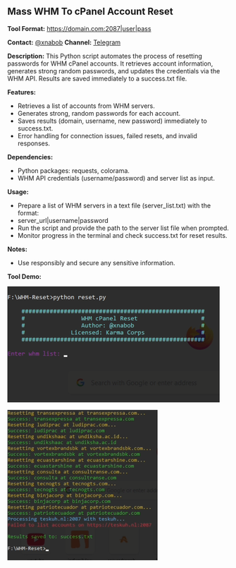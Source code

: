 ## Mass WHM To cPanel Account Reset

**Tool Format:** https://domain.com:2087|user|pass

**Contact:** [@xnabob](https://t.me/xnabob)
**Channel:** [Telegram](https://t.me/cPanelKarma)

**Description:**
This Python script automates the process of resetting passwords for WHM cPanel accounts. It retrieves account information, generates strong random passwords, and updates the credentials via the WHM API. Results are saved immediately to a success.txt file.

**Features:**

 - Retrieves a list of accounts from WHM servers.
 - Generates strong, random passwords for each account.
 - Saves results (domain, username, new password) immediately to success.txt.
 - Error handling for connection issues, failed resets, and invalid responses.

**Dependencies:**

 - Python packages: requests, colorama.
 - WHM API credentials (username/password) and server list as input.

**Usage:**

 - Prepare a list of WHM servers in a text file (server_list.txt) with the format:
 - server_url|username|password
 - Run the script and provide the path to the server list file when prompted.
 - Monitor progress in the terminal and check success.txt for reset results.

**Notes:**

 - Use responsibly and secure any sensitive information.

**Tool Demo:**

![Image](https://raw.githubusercontent.com/cpkarma/img/refs/heads/main/whm-reset/Screenshot_1.png)

![Image](https://raw.githubusercontent.com/cpkarma/img/refs/heads/main/whm-reset/Screenshot_2.png)
